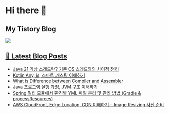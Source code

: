 # Hi there 👋

## My Tistory Blog

<p>
    <a href="https://kylo8.tistory.com"><img src="https://img.shields.io/badge/Tistory-000000?style=flat-square&logo=Tistory&logoColor=white"/>
</p>

## 📕 Latest Blog Posts

<ul><li><a href='https://kylo8.tistory.com/entry/Java-21-%EA%B0%80%EC%83%81-%EC%8A%A4%EB%A0%88%EB%93%9C%EB%9E%80-%EA%B8%B0%EC%A1%B4-OS-%EC%8A%A4%EB%A0%88%EB%93%9C%EC%99%80%EC%9D%98-%EC%B0%A8%EC%9D%B4%EC%A0%90-%EC%A0%95%EB%A6%AC' target='_blank'>Java 21 가상 스레드란? 기존 OS 스레드와의 차이점 정리</a></li><li><a href='https://kylo8.tistory.com/entry/Kotlin-Any-is-%EC%8A%A4%EB%A7%88%ED%8A%B8-%EC%BA%90%EC%8A%A4%ED%8C%85-%EC%9D%B4%ED%95%B4%ED%95%98%EA%B8%B0' target='_blank'>Kotlin Any, is, 스마트 캐스팅 이해하기</a></li><li><a href='https://kylo8.tistory.com/entry/What-is-Difference-between-Compiler-and-Assembler' target='_blank'>What is Difference between Compiler and Assembler</a></li><li><a href='https://kylo8.tistory.com/entry/Java-%ED%94%84%EB%A1%9C%EA%B7%B8%EB%9E%A8-%EC%8B%A4%ED%96%89-%EA%B3%BC%EC%A0%95-JVM-%EA%B5%AC%EC%A1%B0-%EC%9D%B4%ED%95%B4%ED%95%98%EA%B8%B0' target='_blank'>Java 프로그램 실행 과정, JVM 구조 이해하기</a></li><li><a href='https://kylo8.tistory.com/entry/Spring-%EB%A9%80%ED%8B%B0-%EB%AA%A8%EB%93%88%EC%97%90%EC%84%9C-%ED%99%98%EA%B2%BD%EB%B3%84-YML-%ED%8C%8C%EC%9D%BC-%EB%B6%84%EB%A6%AC-%EB%B0%8F-%EA%B4%80%EB%A6%AC-%EB%B0%A9%EB%B2%95-Gradle-processResources' target='_blank'>Spring 멀티 모듈에서 환경별 YML 파일 분리 및 관리 방법 (Gradle &amp; processResources)</a></li><li><a href='https://kylo8.tistory.com/entry/AWS-CloudFront-Edge-Location-CDN-%EC%9D%B4%ED%95%B4%ED%95%98%EA%B8%B0-Image-Resizing-%EC%82%AC%EC%A0%84-%EC%A4%80%EB%B9%84' target='_blank'>AWS CloudFront, Edge Location, CDN 이해하기 - Image Resizing 사전 준비</a></li></ul>